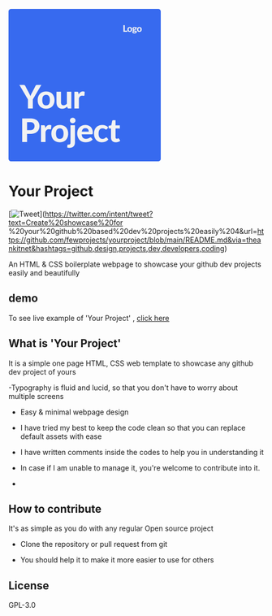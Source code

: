 
[![N|Solid](https://github.com/fewprojects/yourproject/blob/7f2e6499267624dda36205cae1c2a50ed8063e6c/img/your_Project_Logo.png)]()
# Your Project

[![Tweet](https://img.shields.io/twitter/url/http/shields.io.svg?style=social)](https://twitter.com/intent/tweet?text=Create%20showcase%20for %20your%20github%20based%20dev%20projects%20easily%204&url=https://github.com/fewprojects/yourproject/blob/main/README.md&via=theankitnet&hashtags=github,design,projects,dev,developers,coding)

An HTML &amp; CSS boilerplate webpage to showcase your github dev projects easily and beautifully

## demo
To see live example of 'Your Project' , [click here]()

## What is 'Your Project' 

It is a simple one page HTML, CSS web template to showcase any github dev project of yours

-Typography is fluid and lucid, so that you don't have to worry about multiple screens 

- Easy & minimal webpage design

- I have tried my best to keep the code clean so that you can replace default assets with ease

- I have written comments inside the codes to help you in understanding it

- In case if I am unable to manage it, you're welcome to contribute into it.
-
## How to contribute

It's as simple as you do with any regular Open source project

- Clone the repository or pull request from git  

- You should help it to make it more easier to use for others

## License

GPL-3.0


